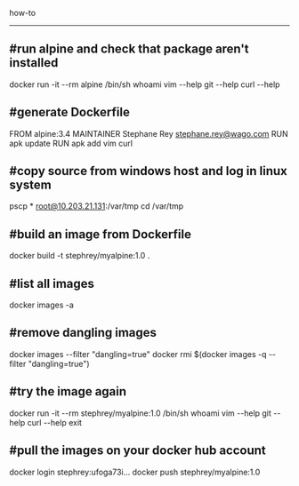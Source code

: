 how-to
******

#run alpine and check that package aren't installed
---------------------------------------------------
docker run -it --rm alpine /bin/sh
whoami
vim --help
git --help
curl --help

#generate Dockerfile
--------------------
FROM alpine:3.4
MAINTAINER Stephane Rey stephane.rey@wago.com
RUN apk update
RUN apk add vim curl


#copy source from windows host and log in linux system
------------------------------------------------------
pscp * root@10.203.21.131:/var/tmp
cd /var/tmp

#build an image from Dockerfile
-------------------------------
docker build -t stephrey/myalpine:1.0 .

#list all images
----------------
docker images -a

#remove dangling images
-----------------------
docker images --filter "dangling=true"
docker rmi $(docker images -q --filter "dangling=true")

#try the image again
--------------------
docker run -it --rm stephrey/myalpine:1.0 /bin/sh
whoami
vim --help
git --help
curl --help
exit

#pull the images on your docker hub account
-------------------------------------------
docker login
stephrey:ufoga73i...
docker push stephrey/myalpine:1.0
